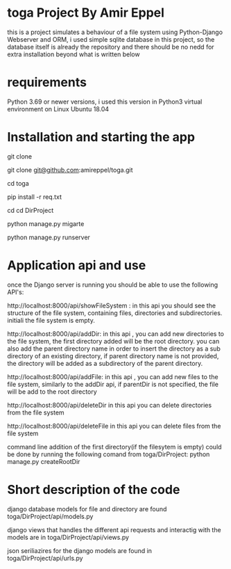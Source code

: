 # toga Project By Amir Eppel

this is a project simulates a behaviour of a file system using Python-Django Webserver and ORM, i used simple sqlite database in this project, so the database itself is already the repository and there should be no nedd for extra installation beyond what is written below

# requirements 

Python 3.69 or newer versions, i used this version in Python3 virtual environment on Linux Ubuntu 18.04

# Installation and starting the app

git clone 

git clone git@github.com:amireppel/toga.git

cd toga

pip install -r req.txt

cd cd DirProject

python manage.py migarte

python manage.py runserver

# Application api and use

once the Django server is running you should be able to use the following API's:

http://localhost:8000/api/showFileSystem :
in this api you should see the structure of the file system, containing files, directories and subdirectories. initiali the file system is empty.

http://localhost:8000/api/addDir:
in this api , you can add new directories to the file system, the first directory added will be the root directory. you can also add the  parent directory name in order to insert the directory as a sub directory of an existing directory, if parent directory name is not provided, the directory will be added as a subdirectory of the parent directory.

http://localhost:8000/api/addFile:
in this api , you can add new files to the file system, similarly to the addDir api, if parentDir is not specified, the file will be add to the root directory

http://localhost:8000/api/deleteDir
in this api you can delete directories from the file system

http://localhost:8000/api/deleteFile
in this api you can delete files from the file system

command line addition of the first directory(if the filesytem  is empty) could be done by running the following comand from toga/DirProject: 
python manage.py createRootDir <First-Dir-Name>

# Short description of the code

django database models for file and directory are found toga/DirProject/api/models.py 

django views that handles the different api requests and interactig with the models are in toga/DirProject/api/views.py

json seriliazires for the django models are found in toga/DirProject/api/urls.py


